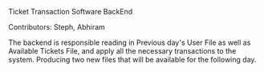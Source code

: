 Ticket Transaction Software BackEnd

Contributors: Steph, Abhiram

The backend is responsible reading in Previous day's User File as well as Available Tickets File, and apply all the necessary transactions to the system.
Producing two new files that will be available for the following day. 
